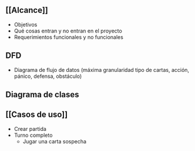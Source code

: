 
## [[Alcance]]
- Objetivos 
- Qué cosas entran y no entran en el proyecto 
- Requerimientos funcionales y no funcionales

## DFD
- Diagrama de flujo de datos (máxima granularidad tipo de cartas, acción, pánico, defensa, obstáculo)

## Diagrama de clases

## [[Casos de uso]]
- Crear partida
- Turno completo
	- Jugar una carta sospecha
